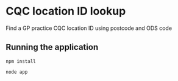 # CQC location ID lookup

Find a GP practice CQC location ID using postcode and ODS code

## Running the application

```
npm install
```

```
node app
```
